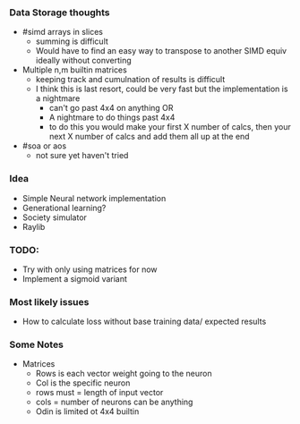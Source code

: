### Data Storage thoughts
- #simd arrays in slices 
    - summing is difficult
    - Would have to find an easy way to transpose to another SIMD equiv ideally without converting
- Multiple n,m builtin matrices 
    - keeping track and cumulnation of results is difficult
    - I think this is last resort, could be very fast but the implementation is a nightmare
        - can't go past 4x4 on anything OR
        - A nightmare to do things past 4x4
        - to do this you would make your first X number of calcs, then your next X number of calcs and add them all up at the end
- #soa or aos
    - not sure yet haven't tried

### Idea
- Simple Neural network implementation
- Generational learning?
- Society simulator
- Raylib

### TODO:
- Try with only using matrices for now
- Implement a sigmoid variant


### Most likely issues
- How to calculate loss without base training data/ expected results


### Some Notes

- Matrices
    - Rows is each vector weight going to the neuron
    - Col is the specific neuron
    - rows must = length of input vector 
    - cols = number of neurons can be anything 
    - Odin is limited ot 4x4 builtin 

